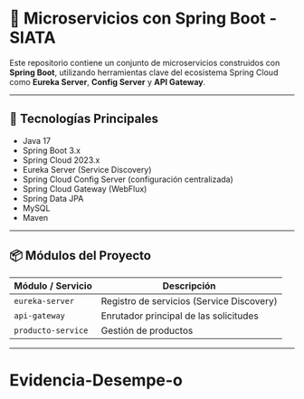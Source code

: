 # 🧩 Microservicios con Spring Boot - SIATA

Este repositorio contiene un conjunto de microservicios construidos con **Spring Boot**, utilizando herramientas clave del ecosistema Spring Cloud como **Eureka Server**, **Config Server** y **API Gateway**.

---

## 🚀 Tecnologías Principales

- Java 17
- Spring Boot 3.x
- Spring Cloud 2023.x
- Eureka Server (Service Discovery)
- Spring Cloud Config Server (configuración centralizada)
- Spring Cloud Gateway (WebFlux)
- Spring Data JPA
- MySQL
- Maven

---

## 📦 Módulos del Proyecto

| Módulo / Servicio               | Descripción                             |
|-------------------------------|-------------------------------------------|
| `eureka-server`               | Registro de servicios (Service Discovery) |
| `api-gateway`                 | Enrutador principal de las solicitudes    |
| `producto-service`            | Gestión de productos                      |
---

# Evidencia-Desempe-o
